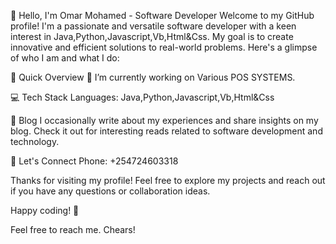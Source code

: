 👋 Hello, I'm Omar Mohamed - Software Developer
Welcome to my GitHub profile! I'm a passionate and versatile software developer with a keen interest in Java,Python,Javascript,Vb,Html&Css. 
My goal is to create innovative and efficient solutions to real-world problems. Here's a glimpse of who I am and what I do:

🚀 Quick Overview
🔭 I’m currently working on Various POS SYSTEMS.

💻 Tech Stack
Languages: Java,Python,Javascript,Vb,Html&Css

📝 Blog
I occasionally write about my experiences and share insights on my blog. Check it out for interesting reads related to software development and technology.

🤝 Let's Connect
Phone: +254724603318

Thanks for visiting my profile! Feel free to explore my projects and reach out if you have any questions or collaboration ideas.

Happy coding! 🚀

Feel free to reach me. Chears!

